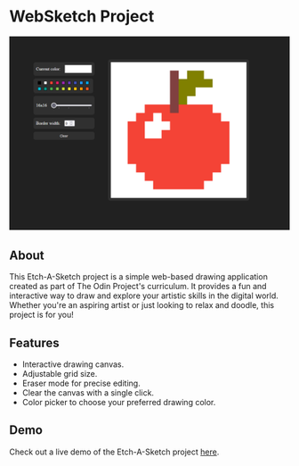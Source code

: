 # WebSketch Project

![Etch-A-Sketch Demo](demo.png)

## About

This Etch-A-Sketch project is a simple web-based drawing application created as part of The Odin Project's curriculum. It provides a fun and interactive way to draw and explore your artistic skills in the digital world. Whether you're an aspiring artist or just looking to relax and doodle, this project is for you!

## Features

- Interactive drawing canvas.
- Adjustable grid size.
- Eraser mode for precise editing.
- Clear the canvas with a single click.
- Color picker to choose your preferred drawing color.

## Demo

Check out a live demo of the Etch-A-Sketch project [here](https://thecodegeneral.github.io/WebSketch/).

